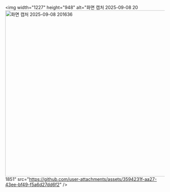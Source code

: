 
<img width="1227" height="948" alt="화면 캡처 2025-09-08 20<img width="1320" height="526" alt="화면 캡처 2025-09-08 201636" src="https://github.com/user-attachments/assets/79a7fe43-6758-4ed6-9518-0308afe59872" />
1851" src="https://github.com/user-attachments/assets/3594231f-aa27-43ee-bf49-f5a6d27dd6f2" />

